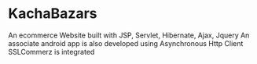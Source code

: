 # KachaBazars
An ecommerce Website built with JSP, Servlet, Hibernate, Ajax, Jquery 
An associate android app is also developed using Asynchronous Http Client 
SSLCommerz is integrated
